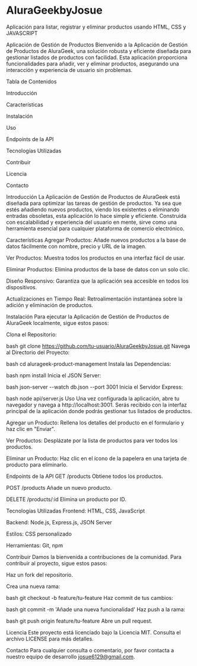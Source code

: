 # AluraGeekbyJosue
Aplicación para listar, registrar y eliminar productos usando HTML, CSS y JAVASCRIPT

Aplicación de Gestión de Productos
Bienvenido a la Aplicación de Gestión de Productos de AluraGeek, una solución robusta y eficiente diseñada para gestionar listados de productos con facilidad. Esta aplicación proporciona funcionalidades para añadir, ver y eliminar productos, asegurando una interacción y experiencia de usuario sin problemas.

Tabla de Contenidos

Introducción

Características

Instalación

Uso

Endpoints de la API

Tecnologías Utilizadas

Contribuir

Licencia

Contacto

Introducción
La Aplicación de Gestión de Productos de AluraGeek está diseñada para optimizar las tareas de gestión de productos. Ya sea que estés añadiendo nuevos productos, viendo los existentes o eliminando entradas obsoletas, esta aplicación lo hace simple y eficiente. Construida con escalabilidad y experiencia del usuario en mente, sirve como una herramienta esencial para cualquier plataforma de comercio electrónico.

Características
Agregar Productos: Añade nuevos productos a la base de datos fácilmente con nombre, precio y URL de la imagen.

Ver Productos: Muestra todos los productos en una interfaz fácil de usar.

Eliminar Productos: Elimina productos de la base de datos con un solo clic.

Diseño Responsivo: Garantiza que la aplicación sea accesible en todos los dispositivos.

Actualizaciones en Tiempo Real: Retroalimentación instantánea sobre la adición y eliminación de productos.

Instalación
Para ejecutar la Aplicación de Gestión de Productos de AluraGeek localmente, sigue estos pasos:

Clona el Repositorio:

bash
git clone https://github.com/tu-usuario/AluraGeekbyJosue.git
Navega al Directorio del Proyecto:

bash
cd alurageek-product-management
Instala las Dependencias:

bash
npm install
Inicia el JSON Server:

bash
json-server --watch db.json --port 3001
Inicia el Servidor Express:

bash
node api/server.js
Uso
Una vez configurada la aplicación, abre tu navegador y navega a http://localhost:3001. Serás recibido con la interfaz principal de la aplicación donde podrás gestionar tus listados de productos.

Agregar un Producto: Rellena los detalles del producto en el formulario y haz clic en "Enviar".

Ver Productos: Desplázate por la lista de productos para ver todos los productos.

Eliminar un Producto: Haz clic en el ícono de la papelera en una tarjeta de producto para eliminarlo.

Endpoints de la API
GET /products
Obtiene todos los productos.

POST /products
Añade un nuevo producto.

DELETE /products/:id
Elimina un producto por ID.

Tecnologías Utilizadas
Frontend: HTML, CSS, JavaScript

Backend: Node.js, Express.js, JSON Server

Estilos: CSS personalizado

Herramientas: Git, npm

Contribuir
Damos la bienvenida a contribuciones de la comunidad. Para contribuir al proyecto, sigue estos pasos:

Haz un fork del repositorio.

Crea una nueva rama:

bash
git checkout -b feature/tu-feature
Haz commit de tus cambios:

bash
git commit -m 'Añade una nueva funcionalidad'
Haz push a la rama:

bash
git push origin feature/tu-feature
Abre un pull request.

Licencia
Este proyecto está licenciado bajo la Licencia MIT. Consulta el archivo LICENSE para más detalles.

Contacto
Para cualquier consulta o comentario, por favor contacta a nuestro equipo de desarrollo josue6129@gmail.com.
